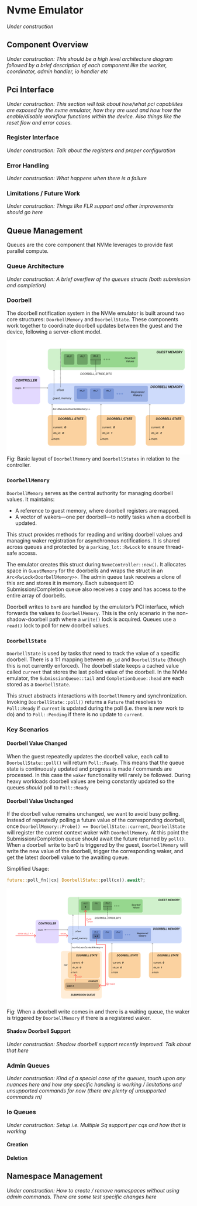 # Nvme Emulator
*Under construction*

## Component Overview
*Under construction: This should be a high level architecture diagram followed by a brief description of each component like the worker, coordinator, admin handler, io handler etc*

## Pci Interface
*Under construction: This section will talk about how/what pci capabilites are exposed by the nvme emulator, how they are used and how how the enable/disable workflow functions within the device. Also things like the reset flow and error cases.*

### Register Interface
*Under construction: Talk about the registers and proper configuration*

### Error Handling
*Under construction: What happens when there is a failure*

### Limitations / Future Work
*Under construction: Things like FLR support and other improvements should go here*

## Queue Management
Queues are the core component that NVMe leverages to provide fast parallel compute.

### Queue Architecture
*Under construction: A brief overfiew of the queues structs (both submission and completion)*

### Doorbell
The doorbell notification system in the NVMe emulator is built around two core structures: `DoorbellMemory` and `DoorbellState`. These components work together to coordinate doorbell updates between the guest and the device, following a server-client model.

![Figure that shows the basic layout of the doorbell memory and dooorbell state. There is 1 doorbell memory struct containing a vector of registered wakers and a pointer in to guest memory at "offset". There are 3 doorbell state structs that each track a different doorbell but all have pointers to the doorbell memory struct](images/Doorbell%20Setup.png "Doorbell Setup")
Fig: Basic layout of `DoorbellMemory` and `DoorbellStates` in relation to the controller.

### `DoorbellMemory`

`DoorbellMemory` serves as the central authority for managing doorbell values. It maintains:

- A reference to guest memory, where doorbell registers are mapped.
- A vector of wakers—one per doorbell—to notify tasks when a doorbell is updated.

This struct provides methods for reading and writing doorbell values and managing waker registration for asynchronous notifications. It is shared across queues and protected by a `parking_lot::RwLock` to ensure thread-safe access.

The emulator creates this struct during `NvmeController::new()`. It allocates space in `GuestMemory` for the doorbells and wraps the struct in an `Arc<RwLock<DoorbellMemory>>`. The admin queue task receives a clone of this arc and stores it in memory. Each subsequent IO Submission/Completion queue also receives a copy and has access to the entire array of doorbells.

Doorbell writes to `bar0` are handled by the emulator’s PCI interface, which forwards the values to `DoorbellMemory`. This is the only scenario in the non-shadow-doorbell path where a `write()` lock is acquired. Queues use a `read()` lock to poll for new doorbell values.

### `DoorbellState`

`DoorbellState` is used by tasks that need to track the value of a specific doorbell. There is a 1:1 mapping between `db_id` and `DoorbellState` (though this is not currently enforced). The doorbell state keeps a cached value called `current` that stores the last polled value of the doorbell. In the NVMe emulator, the `SubmissionQueue::tail` and `CompletionQueue::head` are each stored as a `DoorbellState`.

This struct abstracts interactions with `DoorbellMemory` and synchronization. Invoking `DoorbellState::poll()` returns a `Future` that resolves to `Poll::Ready` if `current` is updated during the poll (i.e. there is new work to do) and to `Poll::Pending` if there is no update to `current`.

### Key Scenarios

#### Doorbell Value Changed

When the guest repeatedly updates the doorbell value, each call to `DoorbellState::poll()` will return `Poll::Ready`. This means that the queue state is continuously updated and progress is made / commands are processed. In this case the `waker` functionality will rarely be followed. During heavy workloads doorbell values are being constantly updated so the queues *should* poll to `Poll::Ready`

#### Doorbell Value Unchanged

If the doorbell value remains unchanged, we want to avoid busy polling. Instead of repeatedly polling a future value of the corresponding doorbell, once `DoorbellMemory::Probe() == DoorbellState::current`, `DoorbellState` will register the current context waker with `DoorbellMemory`. At this point the Submission/Completion queue should await the future returned by `poll()`. When a doorbell write to bar0 is triggered by the guest, `DoorbellMemory` will write the new value of the doorbell, trigger the corresponding waker, and get the latest doorbell value to the awaiting queue.

Simplified Usage:

```rust
future::poll_fn(|cx| DoorbellState::poll(cx)).await?;
```

![Figure that shows how the wakers behave when trying to wake up a queue that is awaiting a changed state of a doorbell](images/Doorbell%20Waker.png "Doorbell Waker Flow")
Fig: When a doorbell write comes in and there is a waiting queue, the waker is triggered by `DoorbellMemory` if there is a registered waker.


#### Shadow Doorbell Support
*Under construction: Shadow doorbell support recently improved. Talk about that here*

### Admin Queues
*Under construction: Kind of a special case of the queues, touch upon any nuances here and how any specific handling is working / limitations and unsupported commands for now (there are plenty of unsupported commands rn)*

### Io Queues
*Under construction: Setup i.e. Multiple Sq support per cqs and how that is working*

#### Creation
#### Deletion

## Namespace Management
*Under construction: How to create / remove namespaces without using admin commands. There are some test specific changes here*


